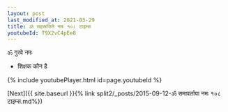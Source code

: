 ```yaml
---
layout: post
last_modified_at: 2021-03-29
title: ॐ सहस्रजिते नमः १०८ टाइम्स
youtubeId: T9X2vC4pEe8
---
```

 
 
 ॐ गुरवे नमः  
 
 -  शिक्षक कौन है 
 
  
 
  
 
 
 
 
 
 


{% include youtubePlayer.html id=page.youtubeId %}
 
[Next]({{ site.baseurl }}{% link  split2/_posts/2015-09-12-ॐ समावर्ताया नमः १०८ टाइम्स.md%})
 
